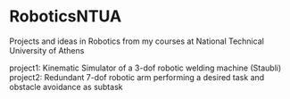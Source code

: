 # RoboticsNTUA
Projects and ideas in Robotics from my courses at National Technical University of Athens

project1: Kinematic Simulator of a 3-dof robotic welding machine (Staubli)
project2: Redundant 7-dof robotic arm performing a desired task and obstacle avoidance as subtask